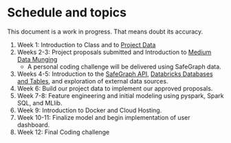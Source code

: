# Schedule and topics 

This document is a work in progress.  That means doubt its accuracy.

1. Week 1: Introduction to Class and to [Project Data](https://github.com/BYUI451/project_safegraph)
2. Weeks 2-3: Project proposals submitted and Introduction to [Medium Data Munging](https://github.com/hathawayj/medium-data)
    - A personal coding challenge will be delivered using SafeGraph data.
3. Weeks 4-5: Introduction to the [SafeGraph API](https://docs.safegraph.com/reference/places-api-overview-new), [Databricks Databases and Tables](https://docs.databricks.com/data/tables.html), and exploration of external data sources.
4. Week 6: Build our project data to implement our approved proposals.
5. Week 7-8: Feature engineering and initial modeling using pyspark, Spark SQL, and MLlib.
6. Week 9: Introduction to Docker and Cloud Hosting.
7. Week 10-11: Finalize model and begin implementation of user dashboard.
8. Week 12: Final Coding challenge